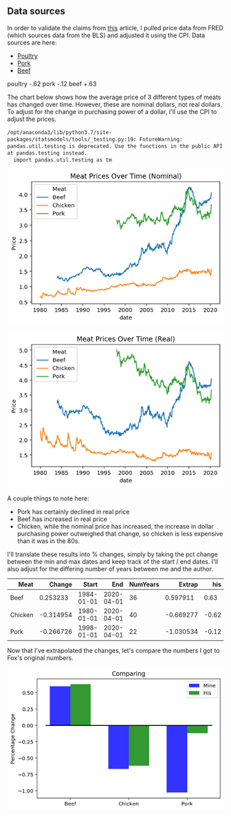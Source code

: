 ## Data sources

In order to validate the claims from [this](https://www.bloomberg.com/news/articles/2020-05-11/why-chicken-is-plentiful-during-the-pandemic-and-beef-is-not?srnd=premium&utm_medium=social&utm_source=twitter&utm_campaign=socialflow-organic&utm_content=markets&cmpid%3D=socialflow-twitter-markets&sref=XQtHDW1P) article, I pulled price data from FRED (which sources data from the BLS) and adjusted it using the CPI. Data sources are here:

- [Poultry](https://fred.stlouisfed.org/series/APU0000706111)
- [Pork](https://fred.stlouisfed.org/series/APU0000FD3101)
- [Beef](https://fred.stlouisfed.org/series/APU0000703112)

poultry -.62
pork -.12
beef +.63

The chart below shows how the average price of 3 different types of meats has changed over time. However, these are nominal dollars, not real dollars. To adjust for the change in purchasing power of a dollar, I'll use the CPI to adjust the prices.

    /opt/anaconda3/lib/python3.7/site-packages/statsmodels/tools/_testing.py:19: FutureWarning: pandas.util.testing is deprecated. Use the functions in the public API at pandas.testing instead.
      import pandas.util.testing as tm



![png](price_check_files/price_check_3_1.png)



![png](price_check_files/price_check_4_0.png)


A couple things to note here:

- Pork has certainly declined in real price
- Beef has increased in real price
- Chicken, while the nominal price has increased, the increase in dollar purchasing power outweighed that change, so chicken is less expensive than it was in the 80s.

I'll translate these results into % changes, simply by taking the pct change between the min and max dates and keep track of the start / end dates. I'll also adjust for the differing number of years between me and the author.




<table border="0" class="dataframe">
  <thead>
    <tr style="text-align: right;">
      <th>Meat</th>
      <th>Change</th>
      <th>Start</th>
      <th>End</th>
      <th>NumYears</th>
      <th>Extrap</th>
      <th>his</th>
    </tr>
  </thead>
  <tbody>
    <tr>
      <td>Beef</td>
      <td>0.253233</td>
      <td>1984-01-01</td>
      <td>2020-04-01</td>
      <td>36</td>
      <td>0.597911</td>
      <td>0.63</td>
    </tr>
    <tr>
      <td>Chicken</td>
      <td>-0.314954</td>
      <td>1980-01-01</td>
      <td>2020-04-01</td>
      <td>40</td>
      <td>-0.669277</td>
      <td>-0.62</td>
    </tr>
    <tr>
      <td>Pork</td>
      <td>-0.266726</td>
      <td>1998-01-01</td>
      <td>2020-04-01</td>
      <td>22</td>
      <td>-1.030534</td>
      <td>-0.12</td>
    </tr>
  </tbody>
</table>



Now that I've extrapolated the changes, let's compare the numbers I got to Fox's original numbers.


![png](price_check_files/price_check_8_0.png)

